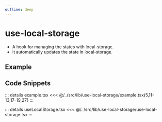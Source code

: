 ```yaml
---
outline: deep
---
```

# use-local-storage

- A hook for managing the states with local-storage.
- It automatically updates the state in local-storage.

## Example


<div ref="el" />

<script setup>
import { createElement } from 'react'
import { createRoot } from 'react-dom/client'
import { ref, onMounted } from 'vue'
import Example from '../../src/lib/use-local-storage/example'
import useLocalStorage from '../../src/lib/use-local-storage/use-local-storage'

const el = ref()
onMounted(() => {
   const root = createRoot(el.value)
   root.render(createElement(Example, {}, null))
})
</script>

## Code Snippets

::: details example.tsx
<<< @/../src/lib/use-local-storage/example.tsx{5,11-13,17-19,27}
:::

::: details useLocalStorage.tsx
<<< @/../src/lib/use-local-storage/use-local-storage.tsx
:::
